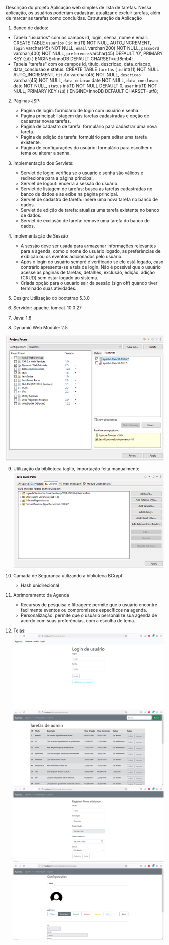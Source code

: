 Descrição do projeto
 Aplicação web simples de lista de tarefas. Nessa aplicação, os usuários poderiam cadastrar, atualizar e excluir tarefas, além de marcar as tarefas como concluídas.
 Estruturação da Aplicação
 1. Banco de dados:
   - Tabela "usuarios" com os campos id, login, senha, nome e email.
        CREATE TABLE `usuarios` (
        `id` int(11) NOT NULL AUTO_INCREMENT,
        `login` varchar(45) NOT NULL,
        `email` varchar(200) NOT NULL,
        `password` varchar(400) NOT NULL,
        `preference` varchar(45) DEFAULT '0',
        PRIMARY KEY (`id`)
        ) ENGINE=InnoDB DEFAULT CHARSET=utf8mb4;
   - Tabela "tarefas" com os campos id, titulo, descricao, data_criacao, data_conclusao e status.
      CREATE TABLE `tarefas` (
        `id` int(11) NOT NULL AUTO_INCREMENT,
        `titulo` varchar(45) NOT NULL,
        `descricao` varchar(45) NOT NULL,
        `data_criacao` date NOT NULL,
        `data_conclusao` date NOT NULL,
        `status` int(11) NOT NULL DEFAULT 0,
        `user` int(11) NOT NULL,
        PRIMARY KEY (`id`)
        ) ENGINE=InnoDB DEFAULT CHARSET=utf8;

2. Páginas JSP:
   - Página de login: formulário de login com usuário e senha.
   - Página principal: listagem das tarefas cadastradas e opção de cadastrar novas tarefas.
   - Página de cadastro de tarefa: formulário para cadastrar uma nova tarefa.
   - Página de edição de tarefa: formulário para editar uma tarefa existente.
   - Página de configurações do usuário: formulário para escolher o tema ou alterar a senha.
   
3. Implementação dos Servlets:
   - Servlet de login: verifica se o usuário e senha são válidos e redireciona para a página principal.
   - Servlet de logout: encerra a sessão do usuário.
   - Servlet de listagem de tarefas: busca as tarefas cadastradas no banco de dados e as exibe na página principal.
   - Servlet de cadastro de tarefa: insere uma nova tarefa no banco de dados.
   - Servlet de edição de tarefa: atualiza uma tarefa existente no banco de dados.
   - Servlet de exclusão de tarefa: remove uma tarefa do banco de dados.

4. Implementação de Sessão
    - A sessão deve ser usada para armazenar informações relevantes para a agenda, como o nome do usuário logado, as preferências de exibição ou os eventos adicionados pelo usuário.
    - Após o login do usuário sempré é verificado se ele está logado, caso contrário apresenta-se a tela de login. Não é possível que o usuário acesse as páginas de tarefas, detalhes, exclusão, edição, adição (CRUD) sem estar logado ao sistema.
    - Criada opção para o usuário sair da sessão (sign off) quando tiver terminado suas atividades.

5. Design: Utilização do bootstrap 5.3.0

6. Servidor: apache-tomcat-10.0.27
7. Java: 1.8
8. Dynamic Web Module: 2.5

![Alt text](image.png)

9. Utilização da biblioteca taglib, importação feita manualmente
![Alt text](image-1.png)

10. Camada de Segurança utilizando a biblioteca BCrypt
    -  Hash unidirecional

11. Aprimoramento da Agenda 
    - Recursos de pesquisa e filtragem: permite que o usuário encontre facilmente eventos ou compromissos específicos na agenda.
    - Personalização: permite que o usuário personalize sua agenda de acordo com suas preferências, com a escolha de tema.

12. Telas:
![Alt text](image-2.png)
![Alt text](image-3.png)
![Alt text](image-4.png)
![Alt text](image-5.png)



